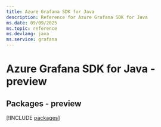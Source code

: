 ```yaml
---
title: Azure Grafana SDK for Java
description: Reference for Azure Grafana SDK for Java
ms.date: 09/09/2025
ms.topic: reference
ms.devlang: java
ms.service: grafana
---
```

# Azure Grafana SDK for Java - preview
## Packages - preview
[!INCLUDE [packages](grafana-index.md)]